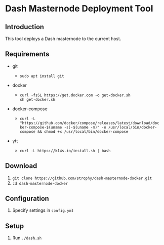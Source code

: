 # Dash Masternode Deployment Tool

## Introduction

This tool deploys a Dash masternode to the current host.

## Requirements

- git

  - `sudo apt install git`
  
- docker

  - ```
    curl -fsSL https://get.docker.com -o get-docker.sh
    sh get-docker.sh
    ```

- docker-compose

  - `curl -L "https://github.com/docker/compose/releases/latest/download/docker-compose-$(uname -s)-$(uname -m)" -o /usr/local/bin/docker-compose && chmod +x /usr/local/bin/docker-compose`

- ytt

  - `curl -L https://k14s.io/install.sh | bash`

## Download

1. `git clone https://github.com/strophy/dash-masternode-docker.git`
2. `cd dash-masternode-docker`

## Configuration

1. Specify settings in `config.yml`

## Setup

1. Run `./dash.sh`
